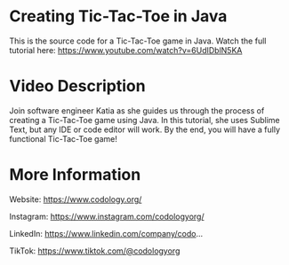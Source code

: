 # Creating Tic-Tac-Toe in Java

This is the source code for a Tic-Tac-Toe game in Java. Watch the full tutorial here: https://www.youtube.com/watch?v=6UdIDblN5KA

# Video Description
Join software engineer Katia as she guides us through the process of creating a Tic-Tac-Toe game using Java. In this tutorial, she uses Sublime Text, but any IDE or code editor will work. By the end, you will have a fully functional Tic-Tac-Toe game! 

# More Information

Website: https://www.codology.org/

Instagram: https://www.instagram.com/codologyorg/

LinkedIn: https://www.linkedin.com/company/codo...

TikTok: https://www.tiktok.com/@codologyorg
